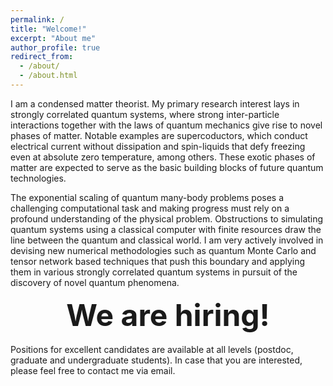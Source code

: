 ```yaml
---
permalink: /
title: "Welcome!"
excerpt: "About me"
author_profile: true
redirect_from:
  - /about/
  - /about.html
---
```



I am a condensed matter theorist. My primary research interest lays in strongly correlated quantum systems, where strong inter-particle interactions together with the laws of quantum mechanics give rise to novel phases of matter. Notable examples are supercoductors, which conduct electrical current without dissipation and spin-liquids that defy freezing even at absolute zero temperature, among others. These exotic phases of matter are expected to serve as the basic building blocks of future quantum technologies.

The exponential scaling of quantum many-body problems poses a challenging computational task and making progress must rely on a profound understanding of the physical problem. Obstructions to simulating quantum systems using a classical computer with finite resources draw the line between the quantum and classical world. I am very actively involved
in devising new numerical methodologies such as quantum Monte Carlo and tensor network based techniques that push this boundary and applying them in
various strongly correlated quantum systems in pursuit of the discovery of novel quantum phenomena.

<div style="text-align:center"><font size="8"> <b> We are hiring!</b></font></div>
<br/>
Positions for excellent candidates are available at all levels (postdoc, graduate and undergraduate students). In case that you are interested, please feel free to contact me via email.
